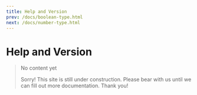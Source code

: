 ```yaml
---
title: Help and Version
prev: /docs/boolean-type.html
next: /docs/number-type.html
---
```

# Help and Version

> No content yet
>
> Sorry! This site is still under construction. Please bear with us until we can fill out more documentation. Thank you!

